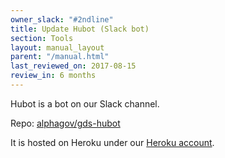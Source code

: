 ```yaml
---
owner_slack: "#2ndline"
title: Update Hubot (Slack bot)
section: Tools
layout: manual_layout
parent: "/manual.html"
last_reviewed_on: 2017-08-15
review_in: 6 months
---
```


Hubot is a bot on our Slack channel.

Repo: [alphagov/gds-hubot](https://github.com/alphagov/gds-hubot)

It is hosted on Heroku under our [Heroku account](heroku.html).
